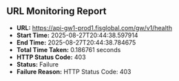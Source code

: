 ## URL Monitoring Report

- **URL:** https://api-gw1-prod1.fisglobal.com/gw/v1/health
- **Start Time:** 2025-08-27T20:44:38.597914
- **End Time:** 2025-08-27T20:44:38.784675
- **Total Time Taken:** 0.186761 seconds
- **HTTP Status Code:** 403
- **Status:** Failure
- **Failure Reason:** HTTP Status Code: 403
